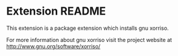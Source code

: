 # Extension README

This extension is a package extension which installs gnu xorriso.

For more information about gnu xorriso visit the project website at
http://www.gnu.org/software/xorriso/

